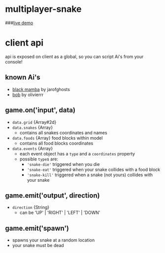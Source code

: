 multiplayer-snake
=================
###[live demo](http://snake-40956.onmodulus.net/)

# client api
api is exposed on client as a global, so you can script Ai's from your console!

## known Ai's
* [black mamba](https://github.com/jarofghosts/black-mamba) by jarofghosts
* [bob](https://gist.github.com/olivierrr/91aeff05a25a8a0d473f) by olivierrr

## game.on('input', data)
* `data.grid` {Array#2d}
* `data.snakes` {Array}
    - contains all snakes coordinates and names
* `data.foods` {Array} food blocks within model
    - contains all food blocks coordinates
* `data.events` {Array}
    - each event object has a `type` and a `coordinates` property
    - possible `type`s are:
        - `'snake-die'` triggered when you die
        - `'snake-eat'` triggered when your snake collides with a food block
        - `'snake-kill'` triggered when a snake (not yours) collides with your snake

## game.emit('output', direction)
* `direction` {String}
    - can be 'UP' | 'RIGHT' | 'LEFT' | 'DOWN'

## game.emit('spawn')
* spawns your snake at a random location
* your snake must be dead
